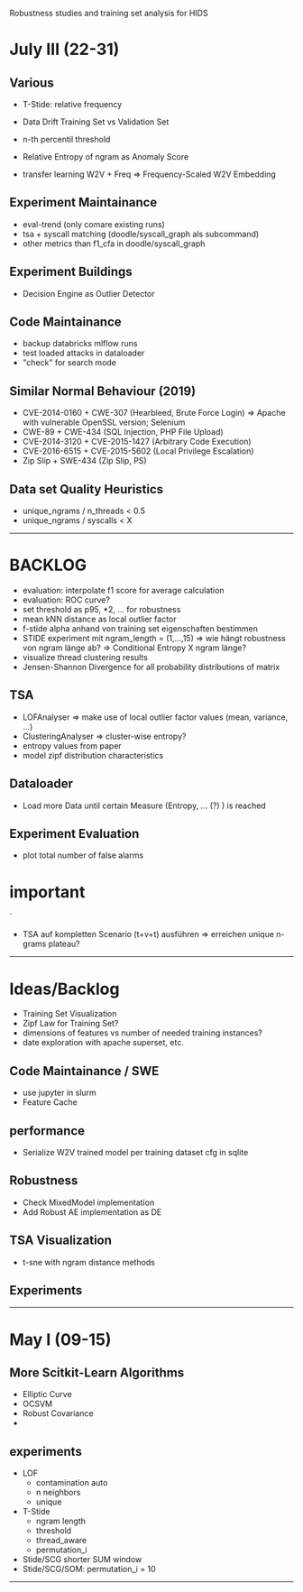 Robustness studies and training set analysis for HIDS
# July III (22-31)

## Various

* T-Stide: relative frequency
* Data Drift Training Set vs Validation Set
* n-th percentil threshold

* Relative Entropy of ngram as Anomaly Score
* transfer learning W2V + Freq => Frequency-Scaled W2V Embedding

## Experiment Maintainance

* eval-trend (only comare existing runs)
* tsa + syscall matching (doodle/syscall_graph als subcommand)
* other metrics than f1_cfa in doodle/syscall_graph

## Experiment Buildings

* Decision Engine as Outlier Detector 

## Code Maintainance

* backup databricks mlflow runs
* test loaded attacks in dataloader
* "check" for search mode

## Similar Normal Behaviour (2019)

* CVE-2014-0160 + CWE-307 (Hearbleed, Brute Force Login) => Apache with vulnerable OpenSSL version; Selenium
* CWE-89 + CWE-434 (SQL Injection, PHP File Upload)
* CVE-2014-3120 + CVE-2015-1427 (Arbitrary Code Execution)
* CVE-2016-6515 + CVE-2015-5602 (Local Privilege Escalation)
* Zip Slip + SWE-434 (Zip Slip, PS)

## Data set Quality Heuristics

* unique_ngrams / n_threads < 0.5
* unique_ngrams / syscalls < X

--- 

# BACKLOG

* evaluation: interpolate f1 score for average calculation
* evaluation: ROC curve?
* set threshold as p95, *2, ... for robustness
* mean kNN distance as local outlier factor
* f-stide alpha anhand von training set eigenschaften bestimmen
* STIDE experiment mit ngram_length = (1,...,15) 
    => wie hängt robustness von ngram länge ab?
    => Conditional Entropy X ngram länge?
* visualize thread clustering results
* Jensen-Shannon Divergence for all probability distributions of matrix

## TSA

* LOFAnalyser => make use of local outlier factor values (mean, variance, ...)
* ClusteringAnalyser => cluster-wise entropy?
* entropy values from paper
* model zipf distribution characteristics

## Dataloader

* Load more Data until certain Measure (Entropy, ... (?) ) is reached

## Experiment Evaluation

* plot total number of false alarms

# important
`
* TSA auf kompletten Scenario (t+v+t) ausführen => erreichen unique n-grams plateau?

---

# Ideas/Backlog

* Training Set Visualization
* Zipf Law for Training Set?
* dimensions of features vs number of needed training instances?
* date exploration with apache superset, etc.

## Code Maintainance / SWE

* use jupyter in slurm
* Feature Cache

## performance

* Serialize W2V trained model per training dataset cfg in sqlite

## Robustness

* Check MixedModel implementation
* Add Robust AE implementation as DE

## TSA Visualization

* t-sne with ngram distance methods

## Experiments



---


# May I (09-15)



## More Scitkit-Learn Algorithms

* Elliptic Curve
* OCSVM
* Robust Covariance
* 

## experiments

* LOF
    - contamination auto
    - n neighbors
    - unique
* T-Stide
    - ngram length
    - threshold
    - thread_aware
    - permutation_i 
* Stide/SCG shorter SUM window
* Stide/SCG/SOM: permutation_i = 10

---
